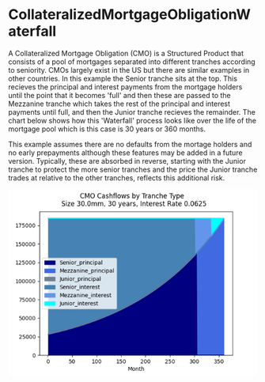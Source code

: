 # CollateralizedMortgageObligationWaterfall

A Collateralized Mortgage Obligation (CMO) is a Structured Product that consists of a pool of mortgages separated into different tranches according to seniority.  CMOs largely exist in the US but there are similar examples in other countries.  In this example the Senior tranche sits at the top.  This recieves the principal and interest payments from the mortgage holders until the point that it becomes 'full' and then these are passed to the Mezzanine tranche which takes the rest of the principal and interest payments until full, and then the Junior tranche recieves the remainder.  The chart below shows how this 'Waterfall' process looks like over the life of the mortgage pool which is this case is 30 years or 360 months.

This example assumes there are no defaults from the mortage holders and no early prepayments although these features may be added in a future version.  Typically, these are absorbed in reverse, starting with the Junior tranche to protect the more senior tranches and the price the Junior tranche trades at relative to the other tranches, reflects this additional risk.


![](Figure_1.png)
